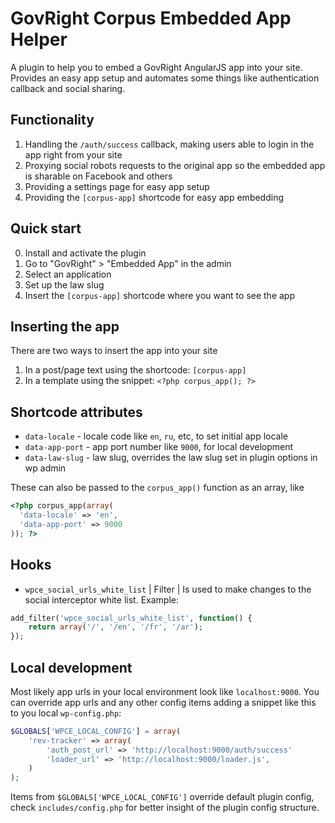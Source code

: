 # GovRight Corpus Embedded App Helper

A plugin to help you to embed a GovRight AngularJS app into your site.
Provides an easy app setup and automates some things like authentication callback and social sharing.

## Functionality

1. Handling the `/auth/success` callback, making users able to login in the app right from your site
2. Proxying social robots requests to the original app so the embedded app is sharable on Facebook and others
3. Providing a settings page for easy app setup
4. Providing the `[corpus-app]` shortcode for easy app embedding

## Quick start

0. Install and activate the plugin
1. Go to "GovRight" > "Embedded App" in the admin
2. Select an application
3. Set up the law slug
4. Insert the `[corpus-app]` shortcode where you want to see the app

## Inserting the app

There are two ways to insert the app into your site

1. In a post/page text using the shortcode: `[corpus-app]`
2. In a template using the snippet: `<?php corpus_app(); ?>`

## Shortcode attributes

* `data-locale` - locale code like `en`, `ru`, etc, to set initial app locale
* `data-app-port` - app port number like `9000`, for local development
* `data-law-slug` - law slug, overrides the law slug set in plugin options in wp admin

These can also be passed to the `corpus_app()` function as an array, like

```php
<?php corpus_app(array(
  'data-locale' => 'en',
  'data-app-port' => 9000
)); ?>
```

## Hooks

* `wpce_social_urls_white_list` | Filter | Is used to make changes to the social interceptor white list.
  Example:

```php
add_filter('wpce_social_urls_white_list', function() {
    return array('/', '/en', '/fr', '/ar');
});
```

## Local development

Most likely app urls in your local environment look like `localhost:9000`. You can override app urls and
any other config items adding a snippet like this to you local `wp-config.php`:

```php
$GLOBALS['WPCE_LOCAL_CONFIG'] = array(
    'rev-tracker' => array(
        'auth_post_url' => 'http://localhost:9000/auth/success'
        'loader_url' => 'http://localhost:9000/loader.js',
    )
);
```

Items from `$GLOBALS['WPCE_LOCAL_CONFIG']` override default plugin config, check `includes/config.php` for better
insight of the plugin config structure.
